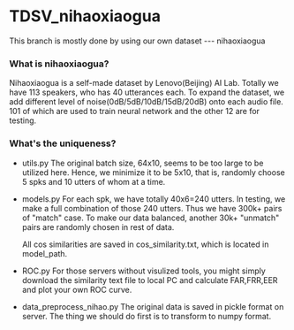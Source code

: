 # TDSV_nihaoxiaogua
This branch is mostly done by using our own dataset --- nihaoxiaogua

### What is nihaoxiaogua?
Nihaoxiaogua is a self-made dataset by Lenovo(Beijing) AI Lab. Totally we have 113 speakers, who has 40 utterances each. To expand the dataset, we add different level of noise(0dB/5dB/10dB/15dB/20dB) onto each audio file. 101 of which are used to train neural network and the other 12 are for testing.

### What's the uniqueness?
- utils.py
  The original batch size, 64x10, seems to be too large to be utilized here. Hence, we minimize it to be 5x10, that is, randomly choose 5 spks and 10 utters of whom at a time. 

- models.py
  For each spk, we have totally 40x6=240 utters. In testing, we make a full combination of those 240 utters. Thus we have 300k+ pairs of "match" case. To make our data balanced, another 30k+ "unmatch" pairs are randomly chosen in rest of data. 
  
  All cos similarities are saved in cos_similarity.txt, which is located in model_path.

- ROC.py
  For those servers without visulized tools, you might simply download the similarity text file to local PC and calculate FAR,FRR,EER and plot your own ROC curve.
  
- data_preprocess_nihao.py
  The original data is saved in pickle format on server. The thing we should do first is to transform to numpy format.
  

